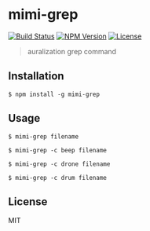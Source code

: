 # mimi-grep
[![Build Status](http://img.shields.io/travis/mohayonao/mimi-grep.svg?style=flat-square)](https://travis-ci.org/mohayonao/mimi-grep)
[![NPM Version](http://img.shields.io/npm/v/mimi-grep.svg?style=flat-square)](https://www.npmjs.org/package/mimi-grep)
[![License](http://img.shields.io/badge/license-MIT-brightgreen.svg?style=flat-square)](http://mohayonao.mit-license.org/)

> auralization grep command

## Installation

```
$ npm install -g mimi-grep
```

## Usage

```
$ mimi-grep filename
```

```
$ mimi-grep -c beep filename
```

```
$ mimi-grep -c drone filename
```

```
$ mimi-grep -c drum filename
```

## License
MIT
